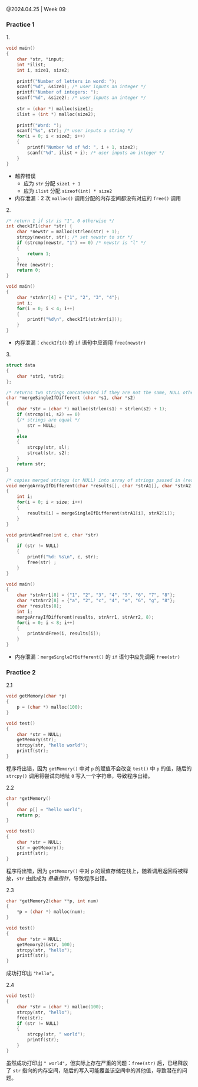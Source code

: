 @2024.04.25 | Week 09

### Practice 1

1\.

```c
void main()
{
	char *str, *input;
	int *ilist;
	int i, size1, size2;
	
	printf("Number of letters in word: ");
	scanf("%d", &size1); /* user inputs an integer */
	printf("Number of integers: ");
	scanf("%d", &size2); /* user inputs an integer */
	
	str = (char *) malloc(size1);
	ilist = (int *) malloc(size2);
	
	printf("Word: ");
	scanf("%s", str); /* user inputs a string */
	for(i = 0; i < size2; i++)
	{
		printf("Number %d of %d: ", i + 1, size2);
		scanf("%d", ilist + i); /* user inputs an integer */
	}
}
```

- 越界错误
	- 应为 `str` 分配 `size1 + 1`
	- 应为 `ilist` 分配 `sizeof(int) * size2`
- 内存泄漏：2 次 `malloc()` 调用分配的内存空间都没有对应的 `free()` 调用

2\.

```c
/* return 1 if str is "1", 0 otherwise */
int checkIf1(char *str) {
	char *newstr = malloc(strlen(str) + 1);
	strcpy(newstr, str); /* set newstr to str */
	if (strcmp(newstr, "1") == 0) /* newstr is "l" */
	{
		return 1;
	}
	free (newstr);
	return 0;
}

void main()
{
	char *strArr[4] = {"1", "2", "3", "4"};
	int i;
	for(i = 0; i < 4; i++)
	{
		printf("%d\n", checkIf1(strArr[i]));
	}
}
```

- 内存泄漏：`checkIf1()` 的 `if` 语句中应调用 `free(newstr)`

3\.

```c
struct data 
{
	char *str1, *str2;
};

/* returns two strings concatenated if they are not the same, NULL otherwise */
char *mergeSingleIfDifferent (char *s1, char *s2)
{
	char *str = (char *) malloc(strlen(s1) + strlen(s2) + 1);
	if (strcmp(s1, s2) == 0)
	{/* strings are equal */
		str = NULL;
	}
	else
	{
		strcpy(str, sl);
		strcat(str, s2);
	}
	return str;
}

/* copies merged strings (or NULL) into array of strings passed in (results) */
void mergeArrayIfDifferent(char *results[], char *strA1[], char *strA2[], int size)
{
	int i;
	for(i = 0; i < size; i++)
	{
		results[i] = mergeSingleIfDifferent(strA1[i], strA2[i]);
	}
}

void printAndFree(int c, char *str)
{
	if (str != NULL)
	{
		printf("%d: %s\n", c, str);
		free(str) ;
	}
}

void main()
{
	char *strArr1[8] = {"1", "2", "3", "4", "5", "6", "7", "8"};
	char *strArr2[8] = {"a", "2", "c", "4", "e", "6", "g", "8"};
	char *results[8];
	int i;
	mergeArrayIfDifferent(results, strArr1, strArr2, 8);
	for(i = 0; i < 8; i++)
	{
		printAndFree(i, results[i]);
	}
}
```

- 内存泄漏：`mergeSingleIfDifferent()` 的 `if` 语句中应先调用 `free(str)`

### Practice 2

2.1

```c
void getMemory(char *p)
{
	p = (char *) malloc(100);
}

void test()
{
	char *str = NULL;
	getMemory(str);
	strcpy(str, "hello world");
	printf(str);
}
```

程序将出错，因为 `getMemory()` 中对 `p` 的赋值不会改变 `test()` 中 `p` 的值，随后的 `strcpy()` 调用将尝试向地址 `0` 写入一个字符串，导致程序出错。

2.2

```c
char *getMemory()
{
	char p[] = "hello world";
	return p;
}

void test()
{
	char *str = NULL;
	str = getMemory();
	printf(str);
}
```

程序将出错，因为 `getMemory()` 中对 `p` 的赋值存储在栈上，随着调用返回将被释放，`str` 由此成为 *悬垂指针*，导致程序出错。

2.3

```c
char *getMemory2(char **p, int num)
{
	*p = (char *) malloc(num);
}

void test()
{
	char *str = NULL;
	getMemory2(&str, 100);
	strcpy(str, "hello");
	printf(str);
}
```

成功打印出 `"hello"`。

2.4

```c
void test()
{
	char *str = (char *) malloc(100);
	strcpy(str, "hello");
	free(str);
	if (str != NULL)
	{
		strcpy(str, " world");
		printf(str);
	}
}
```

虽然成功打印出 `" world"`，但实际上存在严重的问题：`free(str)` 后，已经释放了 `str` 指向的内存空间，随后的写入可能覆盖该空间中的其他值，导致潜在的问题。